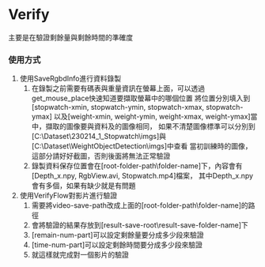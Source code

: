 # Verify
主要是在驗證剩餘量與剩餘時間的準確度

### 使用方式
1. 使用SaveRgbdInfo進行資料錄製
   1. 在錄製之前需要有碼表與重量資訊在螢幕上面，可以透過get_mouse_place快速知道要擷取螢幕中的哪個位置
   將位置分別填入到[stopwatch-xmin, stopwatch-ymin, stopwatch-xmax, stopwatch-ymax]
   以及[weight-xmin, weight-ymin, weight-xmax, weight-ymax]當中，擷取的圖像要與資料及的圖像相同，
   如果不清楚圖像標準可以分別到[C:\Dataset\230214_1_Stopwatch\imgs]與[C:\Dataset\WeightObjectDetection\imgs]中查看
   當初訓練時的圖像，這部分請好好截圖，否則後面將無法正常驗證
   2. 錄製資料保存位置會在[root-folder-path\folder-name]下，內容會有[Depth_x.npy, RgbView.avi, Stopwatch.mp4]檔案，
   其中Depth_x.npy會有多個，如果有缺少就是有問題
2. 使用VerifyFlow對影片進行驗證
   1. 需要將video-save-path改成上面的[root-folder-path\folder-name]的路徑
   2. 會將驗證的結果存放到[result-save-root\result-save-folder-name]下
   3. [remain-num-part]可以設定剩餘量要分成多少段來驗證
   4. [time-num-part]可以設定剩餘時間要分成多少段來驗證
   5. 就這樣就完成對一個影片的驗證
